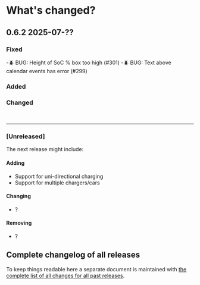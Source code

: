 # What's changed?

## 0.6.2 2025-07-??

### Fixed

-🪲 BUG: Height of SoC % box too high (#301)
-🪲 BUG: Text above calendar events has error (#299)

### Added

### Changed

&nbsp;

---

### [Unreleased]

The next release might include:

#### Adding

- Support for uni-directional charging
- Support for multiple chargers/cars

#### Changing

- ?

#### Removing

- ?

## Complete changelog of all releases

To keep things readable here a separate document is maintained
with [the complete list of all changes for all past releases](changelog_of_all_releases.md).

&nbsp;
